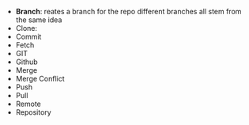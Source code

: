 <ul>
<li><B>Branch</B>:  reates a branch for the repo different branches all stem from the same idea</li>
<li>Clone: </li>
<li>Commit</li>
<li>Fetch</li>
<li>GIT</li>
<li>Github</li>
<li>Merge</li>
<li>Merge Conflict</li>
<li>Push</li>
<li>Pull</li>
<li>Remote</li>
<li>Repository</li>
</ul>
